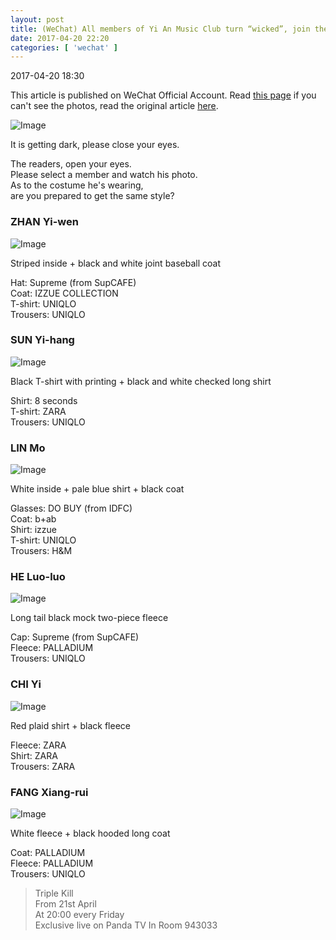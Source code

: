 ```yaml
---
layout: post
title: (WeChat) All members of Yi An Music Club turn “wicked”, join the feast of “Triple Kill” together
date: 2017-04-20 22:20
categories: [ 'wechat' ]
---
```


<div class="weibo-info">2017-04-20 18:30</div>

This article is published on WeChat Official Account. Read [this page](https://github.com/Quadrifolium/originalplan/blob/gh-pages/_posts/WeChat/2017-04-20-WeChat-Original-Plan.md) if you can't see the photos, read the original article [here](https://mp.weixin.qq.com/s/NuvzHH2QrtzU2n1Aa7za8g).

<!-- more -->

![Image](http://mmbiz.qpic.cn/mmbiz_png/XOMVurd7hjRicIiadcFb263nVcjicWC2WcFnRxKYFicILZZDRE2zoYh2FSkMfG5zth30qxj2icAVCBhLPWahxCMd44g/0)

It is getting dark, please close your eyes.

The readers, open your eyes.  
Please select a member and watch his photo.  
As to the costume he's wearing,    
are you prepared to get the same style?

### ZHAN Yi-wen

![Image](http://mmbiz.qpic.cn/mmbiz_png/XOMVurd7hjRicIiadcFb263nVcjicWC2WcFyWnjGzyxIMsnQUJsUayDiaq7UgfhD4g0aAAkzlcvcHdQQoibrCfGW6Iw/0)

Striped inside + black and white joint baseball coat

Hat: Supreme (from SupCAFE)  
Coat: IZZUE COLLECTION  
T-shirt: UNIQLO  
Trousers: UNIQLO

### SUN Yi-hang

![Image](http://mmbiz.qpic.cn/mmbiz_png/XOMVurd7hjREURIjVM8remBx1zDvq7R11U2EQAbmxXPCvFT4Ejtwf8kD1zN9NBkxmFTYaBN4x5lSlO19v2miavw/0)

Black T-shirt with printing + black and white checked long shirt

Shirt: 8 seconds  
T-shirt: ZARA  
Trousers: UNIQLO

### LIN Mo

![Image](http://mmbiz.qpic.cn/mmbiz_png/XOMVurd7hjRicIiadcFb263nVcjicWC2WcFJDvydEE2oFPShqYqXAxdvTx4yPOs604kMJDhUyqh4NlZzOvenlBfQg/0)

White inside + pale blue shirt + black coat

Glasses: DO BUY (from IDFC)  
Coat: b+ab  
Shirt: izzue  
T-shirt: UNIQLO  
Trousers: H&M

### HE Luo-luo

![Image](http://mmbiz.qpic.cn/mmbiz_png/XOMVurd7hjREURIjVM8remBx1zDvq7R1l2CUuh8bj6TIO48TJytKkugR2QBdqIibr2wDR8yEZa0QGNwUdiaSUSTg/0)

Long tail black mock two-piece fleece

Cap: Supreme (from SupCAFE)  
Fleece: PALLADIUM  
Trousers: UNIQLO

### CHI Yi

![Image](http://mmbiz.qpic.cn/mmbiz_png/XOMVurd7hjRicIiadcFb263nVcjicWC2WcFdQTjFO8hiaTdXxxmLLdGz4H84ibd9WOKficR7FugapsGPt7BGhzCMNTzQ/0)

Red plaid shirt + black fleece

Fleece: ZARA  
Shirt: ZARA  
Trousers: ZARA

### FANG Xiang-rui

![Image](http://mmbiz.qpic.cn/mmbiz_png/XOMVurd7hjRicIiadcFb263nVcjicWC2WcFR1uTJ7yn3rKc2NsjWh66P0H6ic8wiaztjS5B2XBd1Mv60GBq94LTuzOA/0)

White fleece + black hooded long coat

Coat: PALLADIUM  
Fleece: PALLADIUM  
Trousers: UNIQLO

> Triple Kill  
> From 21st April  
> At 20:00 every Friday  
> Exclusive live on Panda TV
> In Room 943033
